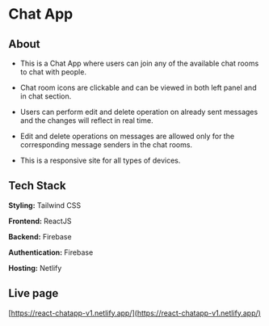 # Chat App

## About

- This is a Chat App where users can join any of the available chat rooms to chat with people.

- Chat room icons are clickable and can be viewed in both left panel and in chat section.

- Users can perform edit and delete operation on already sent messages and the changes will reflect in real time.

- Edit and delete operations on messages are allowed only for the corresponding message senders in the chat rooms.

- This is a responsive site for all types of devices.

## Tech Stack

**Styling:** Tailwind CSS

**Frontend:** ReactJS

**Backend:** Firebase

**Authentication:** Firebase

**Hosting:** Netlify

## Live page

[https://react-chatapp-v1.netlify.app/](https://react-chatapp-v1.netlify.app/)
